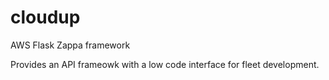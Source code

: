 # cloudup
AWS Flask Zappa framework

Provides an API frameowk with a low code interface for fleet development.
